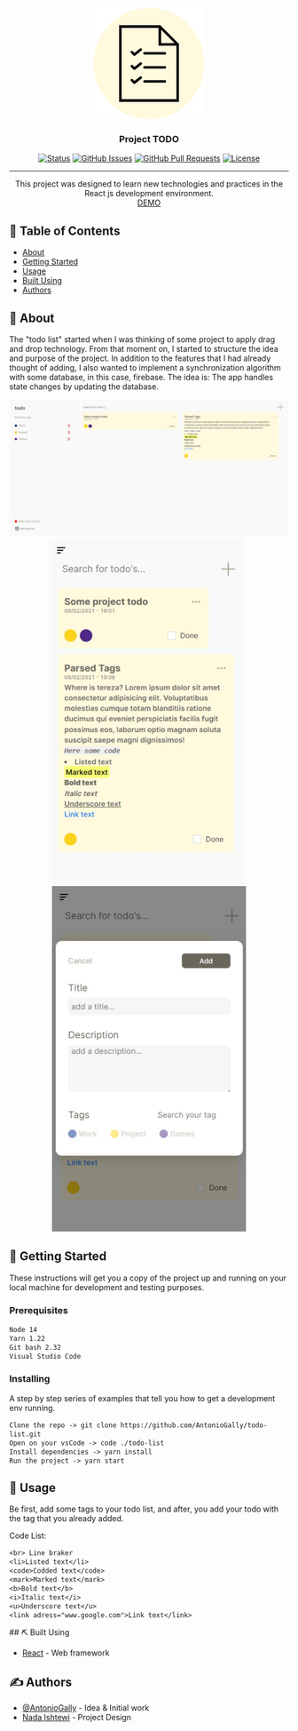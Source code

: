 <p align="center">
 <img width=200 src="./src/assets/logo.png" alt="Project logo">
</p>

<h3 align="center">Project TODO</h3>

<div align="center">

[![Status](https://img.shields.io/badge/status-active-success.svg)]()
[![GitHub Issues](https://img.shields.io/github/issues/AntonioGally/todo-list)](https://github.com/AntonioGally/todo-list/issues)
[![GitHub Pull Requests](https://img.shields.io/github/issues-pr/AntonioGally/todo-list)](https://github.com/AntonioGally/todo-list/pulls)
[![License](https://img.shields.io/badge/license-MIT-blue.svg)](/LICENSE)

</div>

---

<p align="center"> This project was designed to learn new technologies and practices in the React js development environment.<br/>
<a href="https://gally-list.netlify.app/#/">DEMO</a>
</p>

## 📝 Table of Contents

- [About](#about)
- [Getting Started](#getting_started)
- [Usage](#usage)
- [Built Using](#built_using)
- [Authors](#authors)

## 🧐 About <a name = "about"></a>


The "todo list" started when I was thinking of some project to apply drag and drop technology. From that moment on, I started to structure the idea and purpose of the project.
In addition to the features that I had already thought of adding, I also wanted to implement a synchronization algorithm with some database, in this case, firebase. The idea is: The app handles state changes by updating the database.

<p style="text-align:center; width:100%">
    <img src="./src/assets/readme01.jpeg" alt="print01"/>
    <img width=350 style="margin-right:10px" src="./src/assets/readme02.jpeg" />
    <img width=350 src="./src/assets/readme03.jpeg" />
</p>

## 🏁 Getting Started <a name = "getting_started"></a>

These instructions will get you a copy of the project up and running on your local machine for development and testing purposes.
### Prerequisites

```
Node 14
Yarn 1.22
Git bash 2.32
Visual Studio Code
```

### Installing

A step by step series of examples that tell you how to get a development env running.

```
Clone the repo -> git clone https://github.com/AntonioGally/todo-list.git
Open on your vsCode -> code ./todo-list
Install dependencies -> yarn install
Run the project -> yarn start
```
## 🎈 Usage <a name="usage"></a>

<p>
    Be first, add some tags to your todo list, and after, you add your todo with the tag that you already added.
</p>
<p>
    Code List:

    <br> Line braker
    <li>Listed text</li>
    <code>Codded text</code>
    <mark>Marked text</mark>
    <b>Bold text</b>
    <i>Italic text</i>
    <u>Underscore text</u>
    <link adress="www.google.com">Link text</link>
</p>
## ⛏️ Built Using <a name = "built_using"></a>

- [React](https://pt-br.reactjs.org/) - Web framework

## ✍️ Authors <a name = "authors"></a>

- [@AntonioGally](https://github.com/AntonioGally) - Idea & Initial work
- [Nada Ishtewi](https://www.behance.net/gallery/107935847/Todo-List-Desktop-Mobile-app-UI-Design?tracking_source=search_projects_recommended%7Ctodo%20list%20ui%20design) - Project Design
